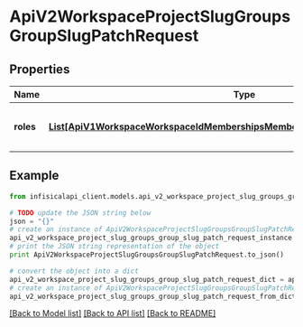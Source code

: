 # ApiV2WorkspaceProjectSlugGroupsGroupSlugPatchRequest


## Properties
Name | Type | Description | Notes
------------ | ------------- | ------------- | -------------
**roles** | [**List[ApiV1WorkspaceWorkspaceIdMembershipsMembershipIdPatchRequestRolesInner]**](ApiV1WorkspaceWorkspaceIdMembershipsMembershipIdPatchRequestRolesInner.md) | A list of roles to update the group to. | 

## Example

```python
from infisicalapi_client.models.api_v2_workspace_project_slug_groups_group_slug_patch_request import ApiV2WorkspaceProjectSlugGroupsGroupSlugPatchRequest

# TODO update the JSON string below
json = "{}"
# create an instance of ApiV2WorkspaceProjectSlugGroupsGroupSlugPatchRequest from a JSON string
api_v2_workspace_project_slug_groups_group_slug_patch_request_instance = ApiV2WorkspaceProjectSlugGroupsGroupSlugPatchRequest.from_json(json)
# print the JSON string representation of the object
print ApiV2WorkspaceProjectSlugGroupsGroupSlugPatchRequest.to_json()

# convert the object into a dict
api_v2_workspace_project_slug_groups_group_slug_patch_request_dict = api_v2_workspace_project_slug_groups_group_slug_patch_request_instance.to_dict()
# create an instance of ApiV2WorkspaceProjectSlugGroupsGroupSlugPatchRequest from a dict
api_v2_workspace_project_slug_groups_group_slug_patch_request_from_dict = ApiV2WorkspaceProjectSlugGroupsGroupSlugPatchRequest.from_dict(api_v2_workspace_project_slug_groups_group_slug_patch_request_dict)
```
[[Back to Model list]](../README.md#documentation-for-models) [[Back to API list]](../README.md#documentation-for-api-endpoints) [[Back to README]](../README.md)


